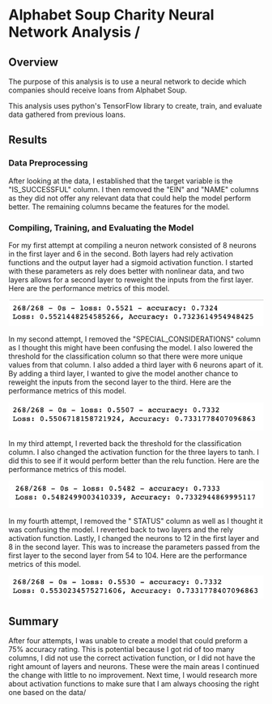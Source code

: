 # Alphabet Soup Charity Neural Network Analysis /

## Overview

The purpose of this analysis is to use a neural network to decide which companies should receive loans from Alphabet Soup. 

This analysis uses python's TensorFlow library to create, train, and evaluate data gathered from previous loans.

## Results

### Data Preprocessing

After looking at the data, I established that the target variable is the "IS_SUCCESSFUL" column. I then removed the "EIN" and "NAME" columns as they did not offer any relevant data that could help the model perform better. The remaining columns became the features for the model.

### Compiling, Training, and Evaluating the Model

For my first attempt at compiling a neuron network consisted of 8 neurons in the first layer and 6 in the second. Both layers had rely activation functions and the output layer had a sigmoid activation function. I started with these parameters as rely does better with nonlinear data, and two layers allows for a second layer to reweight the inputs from the first layer. Here are the performance metrics of this model.

![ASC_scores](Images/ASC_scores.png)

In my second attempt, I removed the "SPECIAL_CONSIDERATIONS" column as I thought this might have been confusing the model. I also lowered the threshold for the classification column so that there were more unique values from that column. I also added a third layer with 6 neurons apart of it. By adding a third layer, I wanted to give the model another chance to reweight the inputs from the second layer to the third. Here are the performance metrics of this model.

![ASC_Ov1_scores](Images/ASC_Ov1_scores.png)

In my third attempt, I reverted back the threshold for the classification column. I also changed the activation function for the three layers to tanh. I did this to see if it would perform better than the relu function. Here are the performance metrics of this model.

![ASC_Ov2_scores](Images/ASC_Ov2_scores.png)

In my fourth attempt, I removed the " STATUS" column as well as I thought it was confusing the model. I reverted back to two layers and the rely activation function. Lastly, I changed the neurons to 12 in the first layer and 8 in the second layer. This was to increase the parameters passed from the first layer to the second layer from 54 to 104. Here are the performance metrics of this model.

![ASC_Ov3_scores](Images/ASC_Ov3_scores.png)

## Summary

After four attempts, I was unable to create a model that could preform a 75% accuracy rating. This is potential because I got rid of too many columns, I did not use the correct activation function, or I did not have the right amount of layers and neurons. These were the main areas I continued the change with little to no improvement. Next time, I would research more about activation functions to make sure that I am always choosing the right one based on the data/ 
